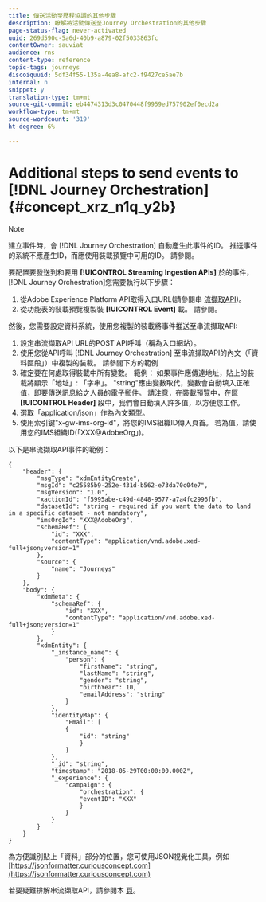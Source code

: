 ```yaml
---
title: 傳送活動至歷程協調的其他步驟
description: 瞭解將活動傳送至Journey Orchestration的其他步驟
page-status-flag: never-activated
uuid: 269d590c-5a6d-40b9-a879-02f5033863fc
contentOwner: sauviat
audience: rns
content-type: reference
topic-tags: journeys
discoiquuid: 5df34f55-135a-4ea8-afc2-f9427ce5ae7b
internal: n
snippet: y
translation-type: tm+mt
source-git-commit: eb4474313d3c0470448f9959ed757902ef0ecd2a
workflow-type: tm+mt
source-wordcount: '319'
ht-degree: 6%

---
```




# Additional steps to send events to [!DNL Journey Orchestration] {#concept_xrz_n1q_y2b}

>[!NOTE]
>
>建立事件時，會 [!DNL Journey Orchestration] 自動產生此事件的ID。 推送事件的系統不應產生ID，而應使用裝載預覽中可用的ID。 請參閱[](../event/previewing-the-payload.md)。

要配置要發送到和要用 **[!UICONTROL Streaming Ingestion APIs]** 於的事件， [!DNL Journey Orchestration]您需要執行以下步驟：

1. 從Adobe Experience Platform API取得入口URL(請參閱串 [流擷取API](https://docs.adobe.com/content/help/zh-Hant/experience-platform/ingestion/streaming/overview.html))。
1. 從功能表的裝載預覽複製裝 **[!UICONTROL Event]** 載。 請參閱[](../event/defining-the-payload-fields.md)。

然後，您需要設定資料系統，使用您複製的裝載將事件推送至串流擷取API:

1. 設定串流擷取API URL的POST API呼叫（稱為入口網站）。
1. 使用您從API呼叫 [!DNL Journey Orchestration] 至串流擷取API的內文（「資料區段」）中複製的裝載。 請參閱下方的範例
1. 確定要在何處取得裝載中所有變數。 範例： 如果事件應傳達地址，貼上的裝載將顯示「地址」: 「字串」。 &quot;string&quot;應由變數取代，變數會自動填入正確值，即要傳送訊息給之人員的電子郵件。 請注意，在裝載預覽中，在區 **[!UICONTROL Header]** 段中，我們會自動填入許多值，以方便您工作。
1. 選取「application/json」作為內文類型。
1. 使用索引鍵&quot;x-gw-ims-org-id&quot;，將您的IMS組織ID傳入頁首。 若為值，請使用您的IMS組織ID(「XXX@AdobeOrg」)。

以下是串流擷取API事件的範例：

```
{
    "header": {
        "msgType": "xdmEntityCreate",
        "msgId": "c25585b9-252e-431d-b562-e73da70c04e7",
        "msgVersion": "1.0",
        "xactionId": "f5995abe-c49d-4848-9577-a7a4fc2996fb",
        "datasetId": "string - required if you want the data to land in a specific dataset - not mandatory",
        "imsOrgId": "XXX@AdobeOrg",
        "schemaRef": {
            "id": "XXX",
            "contentType": "application/vnd.adobe.xed-full+json;version=1"
        },
        "source": {
            "name": "Journeys"
        }
    },
    "body": {
        "xdmMeta": {
            "schemaRef": {
                "id": "XXX",
                "contentType": "application/vnd.adobe.xed-full+json;version=1"
            }
        },
        "xdmEntity": {
            "_instance_name": {
                "person": {
                    "firstName": "string",
                    "lastName": "string",
                    "gender": "string",
                    "birthYear": 10,
                    "emailAddress": "string"
                }
            },
            "identityMap": {
                "Email": [
                {
                    "id": "string"
                    }
                ]
            },
            "_id": "string",
            "timestamp": "2018-05-29T00:00:00.000Z",
            "_experience": {
                "campaign": {
                    "orchestration": {
                    "eventID": "XXX"
                    }
                }
            }
        }
    }
}
```

為方便識別貼上「資料」部分的位置，您可使用JSON視覺化工具，例如 [https://jsonformatter.curiousconcept.com](https://jsonformatter.curiousconcept.com)

若要疑難排解串流擷取API，請參閱本 [頁](https://docs.adobe.com/content/help/zh-Hant/experience-platform/ingestion/streaming/troubleshooting.html)。
